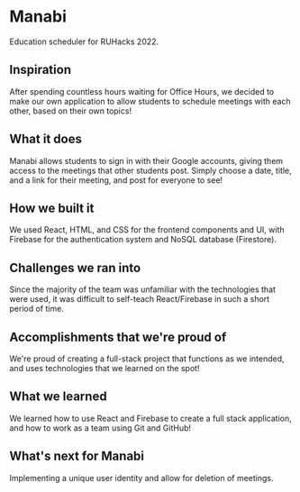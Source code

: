 # Manabi

Education scheduler for RUHacks 2022.

## Inspiration

After spending countless hours waiting for Office Hours, we decided to make our own application to allow students to schedule meetings with each other, based on their own topics!

## What it does

Manabi allows students to sign in with their Google accounts, giving them access to the meetings that other students post. Simply choose a date, title, and a link for their meeting, and post for everyone to see!

## How we built it

We used React, HTML, and CSS for the frontend components and UI, with Firebase for the authentication system and NoSQL database (Firestore).

## Challenges we ran into

Since the majority of the team was unfamiliar with the technologies that were used, it was difficult to self-teach React/Firebase in such a short period of time.

## Accomplishments that we're proud of

We're proud of creating a full-stack project that functions as we intended, and uses technologies that we learned on the spot!

## What we learned

We learned how to use React and Firebase to create a full stack application, and how to work as a team using Git and GitHub!

## What's next for Manabi

Implementing a unique user identity and allow for deletion of meetings.

